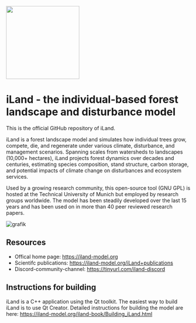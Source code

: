 <img src="https://github.com/user-attachments/assets/dae76af8-3652-48af-97e2-cc8e4c6b2f02" width=200>

iLand - the individual-based forest landscape and disturbance model
===================================================================

This is the official GitHub repository of iLand.

iLand is a forest landscape model and simulates how individual trees grow, compete, die, and regenerate under various climate, disturbance, and management scenarios.
Spanning scales from watersheds to landscapes (10,000+ hectares), iLand projects forest dynamics over decades and centuries, estimating species composition, stand structure, carbon storage, 
and potential impacts of climate change on disturbances and ecosystem services. 

Used by a growing research community, this open-source tool (GNU GPL) is hosted at the Technical University of Munich but employed by research groups worldwide. The model
has been steadily developed over the last 15 years and has been used on in more than 40 peer reviewed research papers.

![grafik](https://github.com/edfm-tum/iland-model/assets/24245514/33856622-227d-4ede-ae3e-7272a1e4b6a1)

## Resources

* Offical home page: https://iland-model.org
* Scientifc publications: https://iland-model.org/iLand+publications
* Discord-community-channel: https://tinyurl.com/iland-discord

## Instructions for building
iLand is a C++ application using the Qt toolkit. The easiest way to build iLand is to use Qt Creator. Detailed instructions for building the model are here: https://iland-model.org/iland-book/Building_iLand.html
